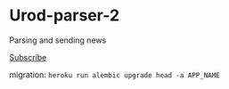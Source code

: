 # Urod-parser-2

Parsing and sending news

[Subscribe](https://t.me/urodru)

migration: `heroku run alembic upgrade head -a APP_NAME`
